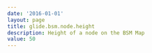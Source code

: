 ```yaml
---
date: '2016-01-01'
layout: page
title: glide.bsm.node.height
description: Height of a node on the BSM Map 
value: 50 
---
```

